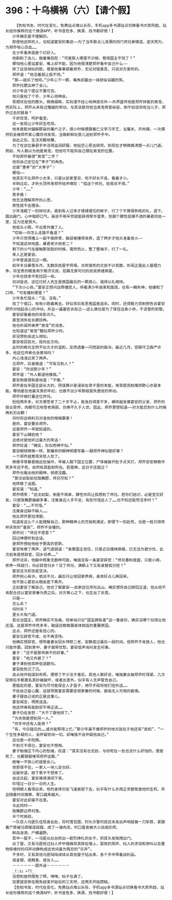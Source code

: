 # 396：十乌横祸（六）【请个假】
        【告知书友，时代在变化，免费站点难以长存，手机app多书源站点切换看书大势所趋，站长给你推荐的这个换源APP，听书音色多、换源、找书都好使！】
       少年确实是不理解的。
       即使他这样的人，也知道宴安的事迹——为了当年那点儿浅薄的同门师兄弟情谊，逆天而为，为郑乔呕心沥血……
       在少年看来就是个烂好人。
       他斟酌了会儿，鼓着嘴抱怨：“可是那人哪里不识相，惹得国主不悦了？”
       哪怕他心里站宴安，嘴上却不能，因为他很清楚郑乔看中自己什么——
       除了这张相似的脸，便是他事事顺着郑乔，无论对错善恶，只说对方爱听的。
       郑乔道：“他活着就让孤不悦。”
       “那——就杀了他呗。”少年心下一颤，嘴角却露出一抹骄纵谄媚的笑。
       郑乔托腮出神了会儿。
       对少年这个提议不置可否。
       他只是抬了个手，少年心领神会。
       乖顺伏在他的膝头，微微阖眸，实则漫不经心地神游天外——外界盛传他是郑乔钟爱的男宠，而实际上，郑乔从未有过僭越的举动。与其说是将他当男宠疼爱纵容，倒不如说将他当儿子、郑乔过去的替身？
       千娇百宠，呵护备至。
       这一发现让少年好生吃惊。
       他本是乾州偏僻郡县的屠户之子，很小时候便跟着亡父学习手艺，当屠夫、开肉铺，一次偶然机会被郑乔某心腹将领发现，当做新鲜玩意儿送到郑乔手中。
       自此之后，生活天翻地覆。
       为了在这位暴君手中活得滋润舒服，他钻空心思去研究，到现在才稍微摸清楚一点儿门道。例如，外人都以为他是男宠，但他可不能将自己摆在男宠的位置。
       不知郑乔最恨“男宠”二字？
       他将自己定位在“孝子”的角色。
       还是“愚孝”的“大孝子”！
       哪怕——
       他其实不比郑乔小太多，只是以前家里穷，吃不好长不高，看着才小。
       半晌过后，才听头顶传来郑乔轻声喟叹：“孤这个师兄，轻易杀不得。”
       少年：“……”
       真矛盾！
       他无法理解郑乔的心思。
       索性就不去理会。
       少年浅眠了一刻钟功夫，直到有人过来才揉揉惺忪的眸子，行了个不算很熟练的礼，退下。踏出殿门，心中暗舒口气。虽说不用辛劳就能获得荣华富贵，但跟个脾性捉摸不透的暴君同处一室，压力还是很大。
       他低头小跑，不出意外撞了人。
       “哎呦——你怎么走路不看道？”
       少年只觉得撞上一副干瘦排骨，脑袋被撞得发疼，退了两步才抬头准备发火——
       不知道这块地盘，暴君老大他老二？
       剩下的火气在接触那张脸的时候，戛然而止，整了整袖子，行了一礼。
       来人正是宴安。
       少年曾遥遥见过一眼。
       前年冬日暴雪半月，无数庶民屋宇坍塌，冻死饿死的灾民不计其数。听闻正是此人据理力争，将宝贵的粮食用于赈济灾民，招募无家可归的庶民修缮房屋。
       少年也侥幸不死捡回一命。
       坊间皆说，这位烂好人先生是庚国最后的一颗良心，值得以礼相待。
       “下次小心些。”宴安正想问这莽撞宫人，待看清少年装束和面庞，也有一瞬失神，他缓和了口吻，“可有撞到哪里？”
       少年急忙摇头：“没、没有。”
       找了个借口，匆匆小跑着离去，好似背后有恶鬼猛兽追杀。同时，还得极力克制想告诉宴安郑乔对他起杀心的冲动，并且一遍遍告诉自己——这么做也是为了保住这条小命，不该管的别管。
       宴安却看着他的背影许久。
       直至消失在长廊拐角。
       他也听闻师弟养“男宠”的消息。
       也知道这“男宠”酷似郑乔少时。
       却没想到会这么相似。
       宴安收回目光，投向反方向。
       此时的眸光全然不似方才的温和，反而透着一闪而逝的森冷。最近几月，宫殿守卫森严许多，他这位师弟也会害怕吗？
       内心浅浅讥笑了两声。
       见郑乔，后者倏道：“可有见到人？”
       宴安：“你说那少年？”
       郑乔道：“外人都道他像我。”
       宴安倒是很耿直地道：“不像。”
       郑乔是在辛国王庭长大的，阴谋算计是浸染在骨子里的本能，用乖顺克制掩饰野心亦是本能。哪怕是在他最天真的年纪，也做不出少年那般冒失嚣张的举动。
       郑乔仔细打量这位师兄。
       短短两年多，对方便苍老了二十岁不止，鬓发白得差不多，模样越发像宴安的父亲、郑乔的授业恩师，肉眼可见地苍老病弱，仿佛不久于人世。因此，郑乔更想知道——对方能忍到什么时候再利刃出鞘！
       何时将这柄利刃对准他的咽喉要害！
       是的，宴安要杀郑乔。
       这是郑乔一早就知道的。
       宴安下山辅佐他？
       这绝对是他听过最大的笑话！
       郑乔叹道：“确实，形似而神不似。”
       宴安眼球微微一转，那嫌弃的眼神明摆写着——跟郑乔神似是好事？
       一个郑乔就惹得天怒人怨了。
       换做寻常暴君搞这些操作，早被人踹下国主位置，尸体被破开肚子点天灯，郑乔安安稳稳作死多年还不死，自然有其能耐所在。若是俩，这日子还能过？
       郑乔也看出他的眼神，顿感没趣。
       “那沈幼梨前往陇舞郡，师兄可知？”
       他转移了话题。
       宴安道：“知道。”
       郑乔哂笑：“这沈幼梨，倒是不简单，脾性作风让孤想到了师兄。若你们结识，必是至交好友。只是陇舞郡偏僻多事，沈棠身边人手不足，有些可惜这人了……也不知还能苟活多时？”
       宴安：“……不可惜。”
       沈棠身边缺不缺人……
       他比郑乔更加清楚。
       知道有这么个人能理解自己，那种精神上的充裕和满足，即便下一刻赴死，也是一桩只得举杯庆贺的“喜丧”。郑乔不会懂的。
       郑乔问：“师兄不愿意？”
       回过神便听到这话。
       是郑乔想给他给予更高的官职。
       宴安咳嗽了两声，语气虚弱道：“承蒙国主信任，只是近日缠绵病榻，已无法为君分忧，此次前来是想辞官，回乡将养……”
       郑乔诧异，他脑中假象无数种可能，唯独没有一条宴安辞官：“师兄春秋鼎盛，只是小病，修养一阵就行，何必辞官归乡？没了师兄，满朝上下又有谁替孤分担？”
       宴安这次却态度坚决。
       郑乔担心有诈，依旧不允，最后只让他回家养病，身体好点儿再回来。
       他不放心宴安从眼皮底下离开。
       正如宴安了解自己，他也了解宴安——自家这位师兄出山，确实想将自己掰回正道，但从他不肯配合还以宴安家眷为质之后，对方寒心之下，也生出了杀意。
       只是——
       怎么杀？
       何时杀？
       里头大有门道。
       若论当国主，郑乔确实不及格，但单纯只论“国玺拥有者”这一重身份，确实没哪个玩得比他还溜。这是郑乔作死多年，脑袋还稳稳跟身体相连的重要原因。
       这点，郑乔还是有信心的。
       宴安见辞官不成，也不再坚持。
       他确实想辞官，想带着妻女回乡拜祭二老，安静度过最后一段时间。但郑乔不肯放人，他也只能作罢。回到家中，妻子面带忧愁，宴安低声询问发生何事。
       妻子：“还不是那师弟干的好事。”
       宴安：“他又作甚了？”
       妻子凑到他耳畔低语数句。
       宴安脸色沉了沉。
       自从他开始谋划布局，便想了不少法子善后，其他人都好说，唯独妻女被郑乔盯得紧。几次安排后手都莫名其妙被破坏，或者出意外，似乎有人无声警告自己。
       更尴尬的是，宴安为尽可能保全人才苗子，用尽手段将他们往外送……
       不给自己留心腹，这就导致宴安需要安顿家眷的时候，面临无人可用的窘境。
       妻子跟自己说的正是这事儿。
       宴安闻言，哂笑连连。
       他这师弟有能耐却不用正途……
       妻子仍在发怒：“大不了跟他拼了。”
       “为夫倒是想到另一人。”
       “你手中还有人能用？”
       “有，今日碰见的……或许能帮得上忙。”那少年最不像郑乔的地方就在于他还有“良知”，“一个生性多疑的人，会怀疑世间一切，却唯独不会怀疑他自己。”
       这也是一步险棋。
       不到万不得已，宴安也不想用。
       妻子勉强压下内心的愁绪，叹道：“其实没有也无妨，与你死在一处也没什么好怕的，便是死了，也要狠狠唾骂郑乔这厮。”
       她唯一不放心的就是女儿。
       但若保不住，一家人一块儿走也好。
       这破世道，她下辈子不想来了。
       自这日起，宴安难得清闲下来。
       珍惜过一日少一日的人生。
       但明眼人看得出来，他的身体仍在飞速衰弱下去，似乎有什么东西正贪婪吸食他的生机，并且随着时间推移，胃口越来越大。
       宴安对此却毫不在意。
       与此同时——
       陇舞郡边界村落。
       半个时辰前。
       一队百人马匪队伍现身此处，将村落包围，村头示警村民还未发出声响就被一刀斩首，紧跟着尸首被马蹄接连踩踏，成了一滩肉泥。村口屋舍被大火烧成灰烬。
       鲜血泼洒，尸横遍野。
       其中一屋子，一马匪从灶台抓出一剧烈挣扎的女子，抓其头发拖拽出门。
       出了屋，又有马匪抢过妇人怀中襁褓将其摔在墙上，婴孩的哭声、妇人的求饶和惨叫以及重物摔墙时的闷声动静构成这世间最为残忍的“乐声”。
       不多时，又有其他马匪陆陆续续从其他屋子钻出来，各个手中带着战利品。
       或金银、或粮食、或女人……
       －－－－－－题外话－－－－－－
       _(:з」∠?)_
       没想到居然限免了啊，嘿嘿，帖子也满了。
       加更就安排在限免结束开始后的三天吧，这两天开始攒稿。
       【告知书友，时代在变化，免费站点难以长存，手机app多书源站点切换看书大势所趋，站长给你推荐的这个换源APP，听书音色多、换源、找书都好使！】